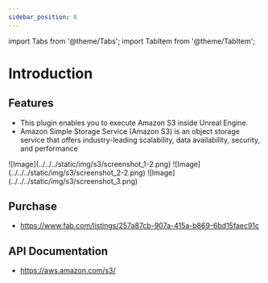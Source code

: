 ```yaml
---
sidebar_position: 8
---
```


import Tabs from '@theme/Tabs';
import TabItem from '@theme/TabItem';

# Introduction

## Features
- This plugin enables you to execute Amazon S3 inside Unreal Engine.
- Amazon Simple Storage Service (Amazon S3) is an object storage service that offers industry-leading scalability, data availability, security, and performance

<Tabs>
  <TabItem value="image" label="Image" default>
    ![Image](../../../static/img/s3/screenshot_1-2.png)
  </TabItem>
  <TabItem value="image2" label="Image 2">
    ![Image](../../../static/img/s3/screenshot_2-2.png)
  </TabItem>
  <TabItem value="image3" label="Image 3">
    ![Image](../../../static/img/s3/screenshot_3.png)
  </TabItem>
</Tabs>

## Purchase
- https://www.fab.com/listings/257a87cb-907a-415a-b869-6bd15faec91c

## API Documentation
- https://aws.amazon.com/s3/